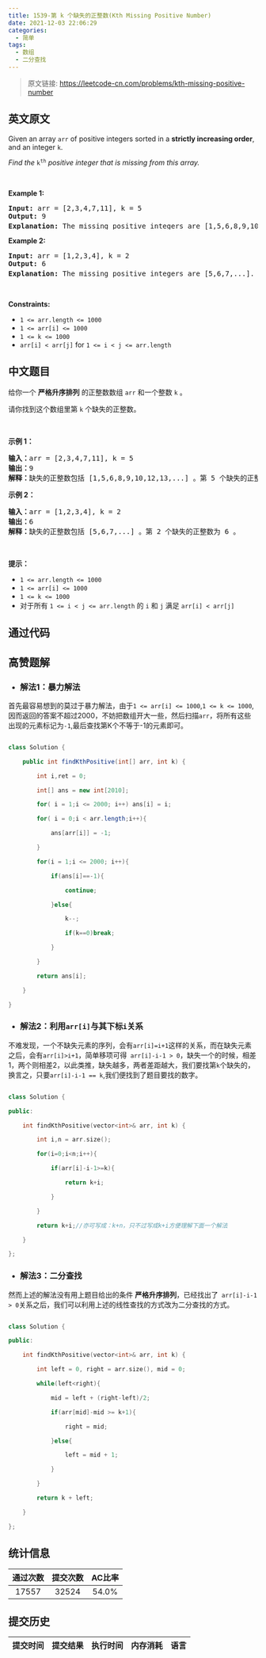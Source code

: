 ```yaml
---
title: 1539-第 k 个缺失的正整数(Kth Missing Positive Number)
date: 2021-12-03 22:06:29
categories:
  - 简单
tags:
  - 数组
  - 二分查找
---
```


> 原文链接: https://leetcode-cn.com/problems/kth-missing-positive-number


## 英文原文
<div><p>Given an array <code>arr</code>&nbsp;of positive integers&nbsp;sorted in a <strong>strictly increasing order</strong>, and an integer <code><font face="monospace">k</font></code>.</p>

<p><em>Find the </em><font face="monospace"><code>k<sup>th</sup></code></font><em>&nbsp;positive integer that is missing from this array.</em></p>

<p>&nbsp;</p>
<p><strong>Example 1:</strong></p>

<pre>
<strong>Input:</strong> arr = [2,3,4,7,11], k = 5
<strong>Output:</strong> 9
<strong>Explanation: </strong>The missing positive integers are [1,5,6,8,9,10,12,13,...]. The 5<sup>th</sup>&nbsp;missing positive integer is 9.
</pre>

<p><strong>Example 2:</strong></p>

<pre>
<strong>Input:</strong> arr = [1,2,3,4], k = 2
<strong>Output:</strong> 6
<strong>Explanation: </strong>The missing positive integers are [5,6,7,...]. The 2<sup>nd</sup> missing positive integer is 6.
</pre>

<p>&nbsp;</p>
<p><strong>Constraints:</strong></p>

<ul>
	<li><code>1 &lt;= arr.length &lt;= 1000</code></li>
	<li><code>1 &lt;= arr[i] &lt;= 1000</code></li>
	<li><code>1 &lt;= k &lt;= 1000</code></li>
	<li><code>arr[i] &lt; arr[j]</code> for <code>1 &lt;= i &lt; j &lt;= arr.length</code></li>
</ul>
</div>

## 中文题目
<div><p>给你一个 <strong>严格升序排列</strong>&nbsp;的正整数数组 <code>arr</code>&nbsp;和一个整数&nbsp;<code>k</code>&nbsp;。</p>

<p>请你找到这个数组里第&nbsp;<code>k</code>&nbsp;个缺失的正整数。</p>

<p>&nbsp;</p>

<p><strong>示例 1：</strong></p>

<pre><strong>输入：</strong>arr = [2,3,4,7,11], k = 5
<strong>输出：</strong>9
<strong>解释：</strong>缺失的正整数包括 [1,5,6,8,9,10,12,13,...] 。第 5 个缺失的正整数为 9 。
</pre>

<p><strong>示例 2：</strong></p>

<pre><strong>输入：</strong>arr = [1,2,3,4], k = 2
<strong>输出：</strong>6
<strong>解释：</strong>缺失的正整数包括 [5,6,7,...] 。第 2 个缺失的正整数为 6 。
</pre>

<p>&nbsp;</p>

<p><strong>提示：</strong></p>

<ul>
	<li><code>1 &lt;= arr.length &lt;= 1000</code></li>
	<li><code>1 &lt;= arr[i] &lt;= 1000</code></li>
	<li><code>1 &lt;= k &lt;= 1000</code></li>
	<li>对于所有&nbsp;<code>1 &lt;= i &lt; j &lt;= arr.length</code>&nbsp;的 <code>i</code>&nbsp;和 <code>j</code> 满足&nbsp;<code>arr[i] &lt; arr[j]</code>&nbsp;</li>
</ul>
</div>

## 通过代码
<RecoDemo>
</RecoDemo>


## 高赞题解

- ### 解法1：暴力解法

首先最容易想到的莫过于暴力解法，由于`1 <= arr[i] <= 1000`,`1 <= k <= 1000`,因而返回的答案不超过2000，不妨把数组开大一些，然后扫描`arr`，将所有这些出现的元素标记为`-1`,最后查找第K个不等于-1的元素即可。
```java
class Solution {
    public int findKthPositive(int[] arr, int k) {
        int i,ret = 0;
        int[] ans = new int[2010];
        for( i = 1;i <= 2000; i++) ans[i] = i; 
        for( i = 0;i < arr.length;i++){
            ans[arr[i]] = -1;
        }
        for(i = 1;i <= 2000; i++){
            if(ans[i]==-1){
                continue;   
            }else{
                k--;
                if(k==0)break;
            }
        }
        return ans[i];
    }
}
```


- ### 解法2：利用`arr[i]`与其下标`i`关系

不难发现，一个不缺失元素的序列，会有`arr[i]=i+1`这样的关系，而在缺失元素之后，会有`arr[i]>i+1`，简单移项可得` arr[i]-i-1 > 0`，缺失一个的时候，相差1，两个则相差2，以此类推，缺失越多，两者差距越大，我们要找第`k`个缺失的，换言之，只要`arr[i]-i-1 == k`,我们便找到了题目要找的数字。
```c++
class Solution {
public:
    int findKthPositive(vector<int>& arr, int k) {
        int i,n = arr.size();
        for(i=0;i<n;i++){
            if(arr[i]-i-1>=k){
                return k+i;
            }
        }
        return k+i;//亦可写成：k+n，只不过写成k+i方便理解下面一个解法
    }
};
```

- ### 解法3：二分查找

然而上述的解法没有用上题目给出的条件 **严格升序排列**，已经找出了` arr[i]-i-1 > 0`关系之后，我们可以利用上述的线性查找的方式改为二分查找的方式。
```c++
class Solution {
public:
    int findKthPositive(vector<int>& arr, int k) {
        int left = 0, right = arr.size(), mid = 0;
        while(left<right){
            mid = left + (right-left)/2;
            if(arr[mid]-mid >= k+1){
                right = mid;
            }else{
                left = mid + 1;
            }
        }
        return k + left;
    }
};
```


## 统计信息
| 通过次数 | 提交次数 | AC比率 |
| :------: | :------: | :------: |
|    17557    |    32524    |   54.0%   |

## 提交历史
| 提交时间 | 提交结果 | 执行时间 |  内存消耗  | 语言 |
| :------: | :------: | :------: | :--------: | :--------: |
